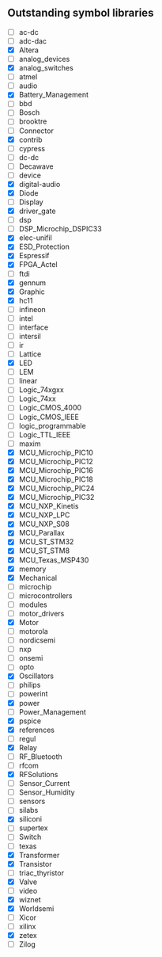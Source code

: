 ## Outstanding symbol libraries

- [ ] ac-dc
- [ ] adc-dac
- [x] Altera
- [ ] analog_devices
- [x] analog_switches
- [ ] atmel
- [ ] audio
- [x] Battery_Management
- [ ] bbd
- [ ] Bosch
- [ ] brooktre
- [ ] Connector
- [x] contrib
- [ ] cypress
- [ ] dc-dc
- [ ] Decawave
- [ ] device
- [x] digital-audio
- [x] Diode
- [ ] Display
- [x] driver_gate
- [ ] dsp
- [ ] DSP_Microchip_DSPIC33
- [x] elec-unifil
- [x] ESD_Protection
- [x] Espressif
- [x] FPGA_Actel
- [ ] ftdi
- [x] gennum
- [x] Graphic
- [x] hc11
- [ ] infineon
- [ ] intel
- [ ] interface
- [ ] intersil
- [ ] ir
- [ ] Lattice
- [x] LED
- [ ] LEM
- [ ] linear
- [ ] Logic_74xgxx
- [ ] Logic_74xx
- [ ] Logic_CMOS_4000
- [ ] Logic_CMOS_IEEE
- [ ] logic_programmable
- [ ] Logic_TTL_IEEE
- [ ] maxim
- [x] MCU_Microchip_PIC10
- [x] MCU_Microchip_PIC12
- [x] MCU_Microchip_PIC16
- [x] MCU_Microchip_PIC18
- [x] MCU_Microchip_PIC24
- [x] MCU_Microchip_PIC32
- [x] MCU_NXP_Kinetis
- [x] MCU_NXP_LPC
- [x] MCU_NXP_S08
- [x] MCU_Parallax
- [x] MCU_ST_STM32
- [x] MCU_ST_STM8
- [x] MCU_Texas_MSP430
- [x] memory
- [x] Mechanical
- [ ] microchip
- [ ] microcontrollers
- [ ] modules
- [ ] motor_drivers
- [x] Motor
- [ ] motorola
- [ ] nordicsemi
- [ ] nxp
- [ ] onsemi
- [ ] opto
- [x] Oscillators
- [ ] philips
- [ ] powerint
- [x] power
- [ ] Power_Management
- [x] pspice
- [x] references
- [ ] regul
- [x] Relay
- [ ] RF_Bluetooth
- [ ] rfcom
- [x] RFSolutions
- [ ] Sensor_Current
- [ ] Sensor_Humidity
- [ ] sensors
- [ ] silabs
- [x] siliconi
- [ ] supertex
- [ ] Switch
- [ ] texas
- [x] Transformer
- [x] Transistor
- [ ] triac_thyristor
- [x] Valve
- [ ] video
- [x] wiznet
- [x] Worldsemi
- [ ] Xicor
- [ ] xilinx
- [x] zetex
- [ ] Zilog

